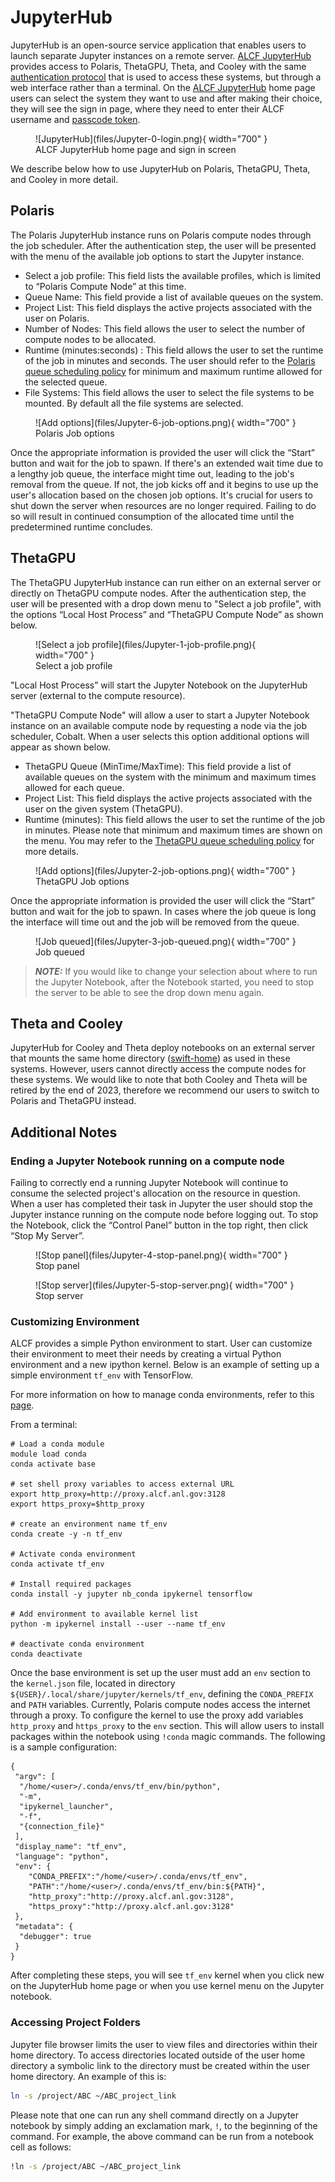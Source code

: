 # JupyterHub

JupyterHub is an open-source service application that enables users to launch
separate Jupyter instances on a remote server. [ALCF
JupyterHub](https://jupyter.alcf.anl.gov) provides access to Polaris, ThetaGPU,
Theta, and Cooley with the same [authentication
protocol](../account-project-management/accounts-and-access/alcf-passcode-tokens.md)
that is used to access these systems, but through a web interface rather than a
terminal. On the [ALCF JupyterHub](https://jupyter.alcf.anl.gov) home page users
can select the system they want to use and after making their choice, they will
see the sign in page, where they need to enter their ALCF username and [passcode
token](../account-project-management/accounts-and-access/alcf-passcode-tokens.md).

<figure markdown>
  ![JupyterHub](files/Jupyter-0-login.png){ width="700" }
  <figcaption>ALCF JupyterHub home page and sign in screen</figcaption>
</figure>

We describe below how to use JupyterHub on Polaris, ThetaGPU, Theta, and Cooley
in more detail.

## Polaris

The Polaris JupyterHub instance runs on Polaris compute nodes through the job
scheduler. After the authentication step, the user will be presented with the
menu of the available job options to start the Jupyter instance.

- Select a job profile:  This field lists the available profiles, which is
  limited to “Polaris Compute Node” at this time.
- Queue Name: This field provide a list of available queues on the system.
- Project List: This field displays the active projects associated with the user
  on Polaris.
- Number of Nodes: This field allows the user to select the number of compute
  nodes to be allocated.
- Runtime (minutes:seconds) : This field allows the user to set the runtime of
  the job in minutes and seconds. The user should refer to the [Polaris queue
  scheduling
  policy](../theta-gpu/queueing-and-running-jobs/job-and-queue-scheduling.md)
  for minimum and maximum runtime allowed for the selected queue.
- File Systems: This field allows the user to select the file systems to be
  mounted. By default all the file systems are selected.

<figure markdown>
  ![Add options](files/Jupyter-6-job-options.png){ width="700" }
  <figcaption>Polaris Job options</figcaption>
</figure>

Once the appropriate information is provided the user will click the “Start”
button and wait for the job to spawn. If there's an extended wait time due to a
lengthy job queue, the interface might time out, leading to the job's removal
from the queue. If not, the job kicks off and it begins to use up the user's
allocation based on the chosen job options. It's crucial for users to shut down
the server when resources are no longer required. Failing to do so will result
in continued consumption of the allocated time until the predetermined runtime
concludes. 

## ThetaGPU

The ThetaGPU JupyterHub instance can run either on an external server or
directly on ThetaGPU compute nodes. After the authentication step, the user will
be presented with a drop down menu to "Select a job profile", with the options
“Local Host Process” and “ThetaGPU Compute Node” as shown below.

<figure markdown>
  ![Select a job profile](files/Jupyter-1-job-profile.png){ width="700" }
  <figcaption>Select a job profile</figcaption>
</figure>

"Local Host Process” will start the Jupyter Notebook on the JupyterHub server
(external to the compute resource).

"ThetaGPU Compute Node" will allow a user to start a Jupyter Notebook instance
on an available compute node by requesting a node via the job scheduler, Cobalt.
When a user selects this option additional options will appear as shown below.

- ThetaGPU Queue (MinTime/MaxTime): This field provide a list of available
  queues on the system with the minimum and maximum times allowed for each
  queue.
- Project List:  This field displays the active projects associated with the
  user on the given system (ThetaGPU).
- Runtime (minutes):  This field allows the user to set the runtime of the job
  in minutes. Please note that minimum and maximum times are shown on the menu.
  You may refer to the [ThetaGPU queue scheduling
  policy](../theta-gpu/queueing-and-running-jobs/job-and-queue-scheduling.md)
  for more details.

<figure markdown>
  ![Add options](files/Jupyter-2-job-options.png){ width="700" }
  <figcaption>ThetaGPU Job options</figcaption>
</figure>

Once the appropriate information is provided the user will click the “Start”
button and wait for the job to spawn. In cases where the job queue is long the
interface will time out and the job will be removed from the queue.

<figure markdown>
  ![Job queued](files/Jupyter-3-job-queued.png){ width="700" }
  <figcaption>Job queued</figcaption>
</figure>

> **_NOTE:_** If you would like to change your selection about where to run the
> Jupyter Notebook, after the Notebook started, you need to stop the server to
> be able to see the drop down menu again.

## Theta and Cooley
JupyterHub for Cooley and Theta deploy notebooks on an external server that
mounts the same home directory
([swift-home](../data-management/filesystem-and-storage/file-systems.md)) as
used in these systems. However, users cannot directly access the compute nodes
for these systems. We would like to note that both Cooley and Theta will be
retired by the end of 2023, therefore we recommend our users to switch to
Polaris and ThetaGPU instead.


## Additional Notes
### Ending a Jupyter Notebook running on a compute node ###
Failing to correctly end a running Jupyter Notebook will continue to consume the
selected project's allocation on the resource in question. When a user has
completed their task in Jupyter the user should stop the Jupyter instance
running on the compute node before logging out.  To stop the Notebook, click the
“Control Panel” button in the top right, then click “Stop My Server”.

<figure markdown>
  ![Stop panel](files/Jupyter-4-stop-panel.png){ width="700" }
  <figcaption>Stop panel</figcaption>
</figure>

<figure markdown>
  ![Stop server](files/Jupyter-5-stop-server.png){ width="700" }
  <figcaption>Stop server</figcaption>
</figure>

 
### Customizing Environment

ALCF provides a simple Python environment to start.  User can customize their
environment to meet their needs by creating a virtual Python environment and a
new ipython kernel.  Below is an example of setting up a simple environment
`tf_env` with TensorFlow.

For more information on how to manage conda environments, refer to this
[page](https://conda.io/docs/user-guide/tasks/manage-environments.html).

From a terminal:
```
# Load a conda module
module load conda
conda activate base

# set shell proxy variables to access external URL
export http_proxy=http://proxy.alcf.anl.gov:3128
export https_proxy=$http_proxy

# create an environment name tf_env
conda create -y -n tf_env

# Activate conda environment
conda activate tf_env

# Install required packages
conda install -y jupyter nb_conda ipykernel tensorflow

# Add environment to available kernel list
python -m ipykernel install --user --name tf_env

# deactivate conda environment
conda deactivate
```

Once the base environment is set up the user must add an `env` section to the
`kernel.json` file, located in directory
`${USER}/.local/share/jupyter/kernels/tf_env`, defining the `CONDA_PREFIX` and
`PATH` variables.  Currently, Polaris compute nodes access the internet through
a proxy.  To configure the kernel to use the proxy add variables `http_proxy`
and `https_proxy` to the `env` section.  This will allow users to install
packages within the notebook using `!conda` magic commands.  The following is a
sample configuration:

```
{
 "argv": [
  "/home/<user>/.conda/envs/tf_env/bin/python",
  "-m",
  "ipykernel_launcher",
  "-f",
  "{connection_file}"
 ],
 "display_name": "tf_env",
 "language": "python",
 "env": {
    "CONDA_PREFIX":"/home/<user>/.conda/envs/tf_env",
    "PATH":"/home/<user>/.conda/envs/tf_env/bin:${PATH}",
    "http_proxy":"http://proxy.alcf.anl.gov:3128",
    "https_proxy":"http://proxy.alcf.anl.gov:3128"
 },
 "metadata": {
  "debugger": true
 }
}
```

After completing these steps, you will see `tf_env` kernel when you click new on
the JupyterHub home page or when you use kernel menu on the Jupyter notebook.

### Accessing Project Folders

Jupyter file browser limits the user to view files and directories within their
home directory. To access directories located outside of the user home directory
a symbolic link to the directory must be created within the user home directory.
An example of this is:

```bash
ln -s /project/ABC ~/ABC_project_link
```
Please note that one can run any shell command directly on a Jupyter notebook by
simply adding an exclamation mark, `!`, to the beginning of the command. For example,
the above command can be run from a notebook cell as follows:

```bash
!ln -s /project/ABC ~/ABC_project_link
```
